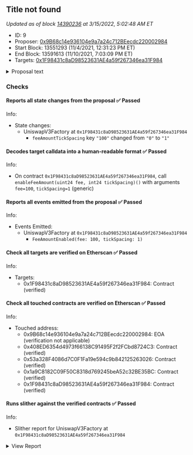 ## Title not found

_Updated as of block [14390236](https://etherscan.io/block/14390236) at 3/15/2022, 5:02:48 AM ET_

- ID: 9
- Proposer: [0x9B68c14e936104e9a7a24c712BEecdc220002984](https://etherscan.io/address/0x9B68c14e936104e9a7a24c712BEecdc220002984)
- Start Block: 13551293 (11/4/2021, 12:31:23 PM ET)
- End Block: 13591613 (11/10/2021, 7:03:09 PM ET)
- Targets: [0x1F98431c8aD98523631AE4a59f267346ea31F984](https://etherscan.io/address/0x1F98431c8aD98523631AE4a59f267346ea31F984#code)

<details>
  <summary>Proposal text</summary>

> # Add 1 Basis Point Fee Tier  ## TLDR: Uniswap should add a 1bps fee tier with 1 tick spacing. This change is straightforward from a technical perspective and would help Uniswap compete in stablecoin <> stablecoin pairs, where the majority of the market share is taken by Curve and DODO.  ## Background on pool fees Uniswap v3 allows for the creation of new pools via calls to the [factory contract](https://etherscan.io/address/0x1F98431c8aD98523631AE4a59f267346ea31F984). In order to keep liquidity for pairs consolidated, only a few fee options are allowed–currently, 5, 30, and 100 basis points are supported (10, 60, 200 tick spacing).  Governance should add a 1 basis point fee option for the following reasons: * Curve’s stablecoin markets have 3-4 bps fees. * Dodo’s stablecoin markets have a 1 bps fee. * FTX’s fees for retail are 2/7bps fees and for whales 0/4bps.  However, we recognize there are some potential counterarguments to adding this fee tier: * Adding too many fee tiers can fragment liquidity. * Liquidity providers may earn less in fees.  ### We discuss each of these points in greater detail below This will allow for the creation of much more competitive stablecoin<>stablecoin pools.  Offering low slippage on stablecoin<>stablecoin pairs in AMMs is generally easier than other pairs due to their relatively low price volatility.  As such, the determining factor in driving volume is trading fees. Pouring more capital into a 5 bps fee pool won’t necessarily make Uniswap v3’s pricing more attractive, as lower cost pools exist such as [Curve’s 3pool](https://curve.fi/3pool) (3 bps fees) and [DODO’s USDC-USDT](https://app.dodoex.io/liquidity?network=mainnet) pool (1 bps fees). Indeed, [most USDC-USDT volume from 1inch is routed to DODO](https://dune.xyz/queries/135498). Very little of it is routed to Uniswap v3.  [In the DEX market as a whole](https://dune.xyz/queries/150801) (not just 1inch), DODO and Curve still take the majority of the market share (60-70%) in USDC-USDT trading. Uniswap v3’s concentrated liquidity helped increase market share, but lower fees can help it grab more.  The data tells a similar story for DAI-USDC (see [1inch exported volume](https://dune.xyz/queries/152001) and [overall market share](https://dune.xyz/queries/151999)), though in the case of DAI-USDC, DODO is less active. While the case is compelling just from competition in the DEX space, Uniswap also competes with centralized exchanges.  Many centralized exchanges offer lower than 5 basis point taker fees for high volume traders ([Binance](https://www.binance.com/en/fee/schedule) offers < 5 basis point fees above 40K BTC in 30-day volume, [FTX](https://help.ftx.com/hc/en-us/articles/360024479432-Fees) above $25M in 30-day volume, etc.). Lower fees could increase the DEX volume pie by comparing favorably to spot markets on centralized exchanges and drawing volume from large players. ### The change is a very light touch. The change requires just one function call–[`enableFeeAmount(100)`](https://github.com/Uniswap/v3-core/blob/b2c5555d696428c40c4b236069b3528b2317f3c1/contracts/interfaces/IUniswapV3Factory.sol#L77)–on the factory contract. Governance controls this contract, so a simple proposal could make this change.  The enableFeeAmount function takes as parameters  1. Fee: the fee amount denominated in 100ths of a basis point. 2. `tickSpacing`: the granularity one may specify a liquidity range (see the Uniswap v3 Core [whitepaper](https://uniswap.org/whitepaper-v3.pdf) for more details)  To add a 1 basis point fee option, fee would be 100.  `tickSpacing` requires some consideration. On the one hand, too high of a value restricts LPs’ ability to set granular prices, since initializable price ticks would be roughly [`tickSpacing`] basis points apart. On the other hand, too low of a value could entail liquidity being too low in each tick, meaning that larger orders may need to cross multiple ticks to fill, entailing extra gas cost for each additional tick.  We suggest that a value of 1 for `tickSpacing` would be reasonable for 1 basis point fee pools, allowing LPs to set prices with precision in positions that span ~1 basis point between initializable ticks.  For a stablecoin market like USDC-USDT, we expect most of the liquidity to reside in 6 ticks. Orders <$1m will like only require 1 tick and larger orders may require a second or third tick. For each tick used it adds about 15k-20k gas costs.  ### Too many fee tiers can fragment liquidity  The downside of adding too many fee tier possibilities is that liquidity is then fragmented across pools. However, we believe that LPs will naturally settle over time into the fee tier that is most appropriate for the volatility of the pair.  Pairs with particularly low volatility, like stablecoin<>stablecoin pairs, will likely have a liquidity migration to the 1 bps tier, as the required return to capital should be low in equilibrium given the low risk of impermanent loss.  ### LPs may earn less in fees  Assuming overall volume stays stable (although it’s worth mentioning more competitive fees should grow the pie), total fees paid will go down (volume would have to 5X for fees paid to LPs to stay the same).  However, LPs are not the only constituency to take into consideration–takers will be paying lower fees in aggregate. Growing Uniswap’s market share and being the best place to trade across many pairs is important. These pools could become more enticing to large traders looking to swap stablecoins, for instance.  ## Concluding Thoughts  We believe this simple change could boost Uniswap’s competitiveness in low volatility pairs, and the change presents minimal risk for Uniswap.
</details>

### Checks
#### Reports all state changes from the proposal ✅ Passed
  




Info:
- State changes:
    - UniswapV3Factory at `0x1F98431c8aD98523631AE4a59f267346ea31F984`
        - `feeAmountTickSpacing` key `"100"` changed from `"0"` to `"1"`

#### Decodes target calldata into a human-readable format ✅ Passed
  




Info:
- On contract `0x1F98431c8aD98523631AE4a59f267346ea31F984`, call `enableFeeAmount(uint24 fee, int24 tickSpacing)()` with arguments `fee=100`, `tickSpacing=1` (generic)

#### Reports all events emitted from the proposal ✅ Passed
  




Info:
- Events Emitted:
    - UniswapV3Factory at `0x1F98431c8aD98523631AE4a59f267346ea31F984`
        - `FeeAmountEnabled(fee: 100, tickSpacing: 1)`

#### Check all targets are verified on Etherscan ✅ Passed
  




Info:
- Targets:
    - 0x1F98431c8aD98523631AE4a59f267346ea31F984: Contract (verified)

#### Check all touched contracts are verified on Etherscan ✅ Passed
  




Info:
- Touched address:
    - 0x9B68c14e936104e9a7a24c712BEecdc220002984: EOA (verification not applicable)
    - 0x408ED6354d4973f66138C91495F2f2FCbd8724C3: Contract (verified)
    - 0x53a328F4086d7C0F1Fa19e594c9b842125263026: Contract (verified)
    - 0x1a9C8182C09F50C8318d769245beA52c32BE35BC: Contract (verified)
    - 0x1F98431c8aD98523631AE4a59f267346ea31F984: Contract (verified)

#### Runs slither against the verified contracts ✅ Passed
  




Info:
- Slither report for UniswapV3Factory at `0x1F98431c8aD98523631AE4a59f267346ea31F984`

<details>
<summary>View Report</summary>

```
Compilation warnings/errors on ./UniswapV3Factory.sol:
[91mError: Source "./interfaces/IUniswapV3Factory.sol" not found: File not found.[0m
 --> ./UniswapV3Factory.sol:4:1:
  |
4 | import './interfaces/IUniswapV3Factory.sol';
  | ^^^^^^^^^^^^^^^^^^^^^^^^^^^^^^^^^^^^^^^^^^^^

[91mError: Source "./interfaces/IUniswapV3Pool.sol" not found: File not found.[0m
 --> ./UniswapV3Pool.sol:4:1:
  |
4 | import './interfaces/IUniswapV3Pool.sol';
  | ^^^^^^^^^^^^^^^^^^^^^^^^^^^^^^^^^^^^^^^^^

[91mError: Source "./libraries/LowGasSafeMath.sol" not found: File not found.[0m
 --> ./UniswapV3Pool.sol:8:1:
  |
8 | import './libraries/LowGasSafeMath.sol';
  | ^^^^^^^^^^^^^^^^^^^^^^^^^^^^^^^^^^^^^^^^

[91mError: Source "./libraries/SafeCast.sol" not found: File not found.[0m
 --> ./UniswapV3Pool.sol:9:1:
  |
9 | import './libraries/SafeCast.sol';
  | ^^^^^^^^^^^^^^^^^^^^^^^^^^^^^^^^^^

[91mError: Source "./libraries/Tick.sol" not found: File not found.[0m
  --> ./UniswapV3Pool.sol:10:1:
   |
10 | import './libraries/Tick.sol';
   | ^^^^^^^^^^^^^^^^^^^^^^^^^^^^^^

[91mError: Source "./libraries/TickBitmap.sol" not found: File not found.[0m
  --> ./UniswapV3Pool.sol:11:1:
   |
11 | import './libraries/TickBitmap.sol';
   | ^^^^^^^^^^^^^^^^^^^^^^^^^^^^^^^^^^^^

[91mError: Source "./libraries/Position.sol" not found: File not found.[0m
  --> ./UniswapV3Pool.sol:12:1:
   |
12 | import './libraries/Position.sol';
   | ^^^^^^^^^^^^^^^^^^^^^^^^^^^^^^^^^^

[91mError: Source "./libraries/Oracle.sol" not found: File not found.[0m
  --> ./UniswapV3Pool.sol:13:1:
   |
13 | import './libraries/Oracle.sol';
   | ^^^^^^^^^^^^^^^^^^^^^^^^^^^^^^^^

[91mError: Source "./libraries/FullMath.sol" not found: File not found.[0m
  --> ./UniswapV3Pool.sol:15:1:
   |
15 | import './libraries/FullMath.sol';
   | ^^^^^^^^^^^^^^^^^^^^^^^^^^^^^^^^^^

[91mError: Source "./libraries/FixedPoint128.sol" not found: File not found.[0m
  --> ./UniswapV3Pool.sol:16:1:
   |
16 | import './libraries/FixedPoint128.sol';
   | ^^^^^^^^^^^^^^^^^^^^^^^^^^^^^^^^^^^^^^^

[91mError: Source "./libraries/TransferHelper.sol" not found: File not found.[0m
  --> ./UniswapV3Pool.sol:17:1:
   |
17 | import './libraries/TransferHelper.sol';
   | ^^^^^^^^^^^^^^^^^^^^^^^^^^^^^^^^^^^^^^^^

[91mError: Source "./libraries/TickMath.sol" not found: File not found.[0m
  --> ./UniswapV3Pool.sol:18:1:
   |
18 | import './libraries/TickMath.sol';
   | ^^^^^^^^^^^^^^^^^^^^^^^^^^^^^^^^^^

[91mError: Source "./libraries/LiquidityMath.sol" not found: File not found.[0m
  --> ./UniswapV3Pool.sol:19:1:
   |
19 | import './libraries/LiquidityMath.sol';
   | ^^^^^^^^^^^^^^^^^^^^^^^^^^^^^^^^^^^^^^^

[91mError: Source "./libraries/SqrtPriceMath.sol" not found: File not found.[0m
  --> ./UniswapV3Pool.sol:20:1:
   |
20 | import './libraries/SqrtPriceMath.sol';
   | ^^^^^^^^^^^^^^^^^^^^^^^^^^^^^^^^^^^^^^^

[91mError: Source "./libraries/SwapMath.sol" not found: File not found.[0m
  --> ./UniswapV3Pool.sol:21:1:
   |
21 | import './libraries/SwapMath.sol';
   | ^^^^^^^^^^^^^^^^^^^^^^^^^^^^^^^^^^

[91mError: Source "./interfaces/IUniswapV3PoolDeployer.sol" not found: File not found.[0m
  --> ./UniswapV3Pool.sol:23:1:
   |
23 | import './interfaces/IUniswapV3PoolDeployer.sol';
   | ^^^^^^^^^^^^^^^^^^^^^^^^^^^^^^^^^^^^^^^^^^^^^^^^^

[91mError: Source "./interfaces/IUniswapV3Factory.sol" not found: File not found.[0m
  --> ./UniswapV3Pool.sol:24:1:
   |
24 | import './interfaces/IUniswapV3Factory.sol';
   | ^^^^^^^^^^^^^^^^^^^^^^^^^^^^^^^^^^^^^^^^^^^^

[91mError: Source "./interfaces/IERC20Minimal.sol" not found: File not found.[0m
  --> ./UniswapV3Pool.sol:25:1:
   |
25 | import './interfaces/IERC20Minimal.sol';
   | ^^^^^^^^^^^^^^^^^^^^^^^^^^^^^^^^^^^^^^^^

[91mError: Source "./interfaces/callback/IUniswapV3MintCallback.sol" not found: File not found.[0m
  --> ./UniswapV3Pool.sol:26:1:
   |
26 | import './interfaces/callback/IUniswapV3MintCallback.sol';
   | ^^^^^^^^^^^^^^^^^^^^^^^^^^^^^^^^^^^^^^^^^^^^^^^^^^^^^^^^^^

[91mError: Source "./interfaces/callback/IUniswapV3SwapCallback.sol" not found: File not found.[0m
  --> ./UniswapV3Pool.sol:27:1:
   |
27 | import './interfaces/callback/IUniswapV3SwapCallback.sol';
   | ^^^^^^^^^^^^^^^^^^^^^^^^^^^^^^^^^^^^^^^^^^^^^^^^^^^^^^^^^^

[91mError: Source "./interfaces/callback/IUniswapV3FlashCallback.sol" not found: File not found.[0m
  --> ./UniswapV3Pool.sol:28:1:
   |
28 | import './interfaces/callback/IUniswapV3FlashCallback.sol';
   | ^^^^^^^^^^^^^^^^^^^^^^^^^^^^^^^^^^^^^^^^^^^^^^^^^^^^^^^^^^^

[91mError: Source "./interfaces/IUniswapV3PoolDeployer.sol" not found: File not found.[0m
 --> ./UniswapV3PoolDeployer.sol:4:1:
  |
4 | import './interfaces/IUniswapV3PoolDeployer.sol';
  | ^^^^^^^^^^^^^^^^^^^^^^^^^^^^^^^^^^^^^^^^^^^^^^^^^


Traceback (most recent call last):
  File "/opt/hostedtoolcache/Python/3.10.2/x64/lib/python3.10/site-packages/crytic_compile/platform/solc.py", line 529, in _run_solc
    ret: Dict = json.loads(stdout)
  File "/opt/hostedtoolcache/Python/3.10.2/x64/lib/python3.10/json/__init__.py", line 346, in loads
    return _default_decoder.decode(s)
  File "/opt/hostedtoolcache/Python/3.10.2/x64/lib/python3.10/json/decoder.py", line 337, in decode
    obj, end = self.raw_decode(s, idx=_w(s, 0).end())
  File "/opt/hostedtoolcache/Python/3.10.2/x64/lib/python3.10/json/decoder.py", line 355, in raw_decode
    raise JSONDecodeError("Expecting value", s, err.value) from None
json.decoder.JSONDecodeError: Expecting value: line 1 column 1 (char 0)

During handling of the above exception, another exception occurred:

Traceback (most recent call last):
  File "/opt/hostedtoolcache/Python/3.10.2/x64/lib/python3.10/site-packages/slither/__main__.py", line 743, in main_impl
    ) = process_all(filename, args, detector_classes, printer_classes)
  File "/opt/hostedtoolcache/Python/3.10.2/x64/lib/python3.10/site-packages/slither/__main__.py", line 73, in process_all
    compilations = compile_all(target, **vars(args))
  File "/opt/hostedtoolcache/Python/3.10.2/x64/lib/python3.10/site-packages/crytic_compile/crytic_compile.py", line 658, in compile_all
    compilations.append(CryticCompile(filename, **kwargs))
  File "/opt/hostedtoolcache/Python/3.10.2/x64/lib/python3.10/site-packages/crytic_compile/crytic_compile.py", line 117, in __init__
    self._compile(**kwargs)
  File "/opt/hostedtoolcache/Python/3.10.2/x64/lib/python3.10/site-packages/crytic_compile/crytic_compile.py", line 548, in _compile
    self._platform.compile(self, **kwargs)
  File "/opt/hostedtoolcache/Python/3.10.2/x64/lib/python3.10/site-packages/crytic_compile/platform/solc.py", line 153, in compile
    targets_json = _get_targets_json(compilation_unit, self._target, **kwargs)
  File "/opt/hostedtoolcache/Python/3.10.2/x64/lib/python3.10/site-packages/crytic_compile/platform/solc.py", line 275, in _get_targets_json
    return _run_solc(
  File "/opt/hostedtoolcache/Python/3.10.2/x64/lib/python3.10/site-packages/crytic_compile/platform/solc.py", line 533, in _run_solc
    raise InvalidCompilation(f"Invalid solc compilation {stderr}")
crytic_compile.platform.exceptions.InvalidCompilation: Invalid solc compilation Error: Source "./interfaces/IUniswapV3Factory.sol" not found: File not found.
 --> ./UniswapV3Factory.sol:4:1:
  |
4 | import './interfaces/IUniswapV3Factory.sol';
  | ^^^^^^^^^^^^^^^^^^^^^^^^^^^^^^^^^^^^^^^^^^^^

Error: Source "./interfaces/IUniswapV3Pool.sol" not found: File not found.
 --> ./UniswapV3Pool.sol:4:1:
  |
4 | import './interfaces/IUniswapV3Pool.sol';
  | ^^^^^^^^^^^^^^^^^^^^^^^^^^^^^^^^^^^^^^^^^

Error: Source "./libraries/LowGasSafeMath.sol" not found: File not found.
 --> ./UniswapV3Pool.sol:8:1:
  |
8 | import './libraries/LowGasSafeMath.sol';
  | ^^^^^^^^^^^^^^^^^^^^^^^^^^^^^^^^^^^^^^^^

Error: Source "./libraries/SafeCast.sol" not found: File not found.
 --> ./UniswapV3Pool.sol:9:1:
  |
9 | import './libraries/SafeCast.sol';
  | ^^^^^^^^^^^^^^^^^^^^^^^^^^^^^^^^^^

Error: Source "./libraries/Tick.sol" not found: File not found.
  --> ./UniswapV3Pool.sol:10:1:
   |
10 | import './libraries/Tick.sol';
   | ^^^^^^^^^^^^^^^^^^^^^^^^^^^^^^

Error: Source "./libraries/TickBitmap.sol" not found: File not found.
  --> ./UniswapV3Pool.sol:11:1:
   |
11 | import './libraries/TickBitmap.sol';
   | ^^^^^^^^^^^^^^^^^^^^^^^^^^^^^^^^^^^^

Error: Source "./libraries/Position.sol" not found: File not found.
  --> ./UniswapV3Pool.sol:12:1:
   |
12 | import './libraries/Position.sol';
   | ^^^^^^^^^^^^^^^^^^^^^^^^^^^^^^^^^^

Error: Source "./libraries/Oracle.sol" not found: File not found.
  --> ./UniswapV3Pool.sol:13:1:
   |
13 | import './libraries/Oracle.sol';
   | ^^^^^^^^^^^^^^^^^^^^^^^^^^^^^^^^

Error: Source "./libraries/FullMath.sol" not found: File not found.
  --> ./UniswapV3Pool.sol:15:1:
   |
15 | import './libraries/FullMath.sol';
   | ^^^^^^^^^^^^^^^^^^^^^^^^^^^^^^^^^^

Error: Source "./libraries/FixedPoint128.sol" not found: File not found.
  --> ./UniswapV3Pool.sol:16:1:
   |
16 | import './libraries/FixedPoint128.sol';
   | ^^^^^^^^^^^^^^^^^^^^^^^^^^^^^^^^^^^^^^^

Error: Source "./libraries/TransferHelper.sol" not found: File not found.
  --> ./UniswapV3Pool.sol:17:1:
   |
17 | import './libraries/TransferHelper.sol';
   | ^^^^^^^^^^^^^^^^^^^^^^^^^^^^^^^^^^^^^^^^

Error: Source "./libraries/TickMath.sol" not found: File not found.
  --> ./UniswapV3Pool.sol:18:1:
   |
18 | import './libraries/TickMath.sol';
   | ^^^^^^^^^^^^^^^^^^^^^^^^^^^^^^^^^^

Error: Source "./libraries/LiquidityMath.sol" not found: File not found.
  --> ./UniswapV3Pool.sol:19:1:
   |
19 | import './libraries/LiquidityMath.sol';
   | ^^^^^^^^^^^^^^^^^^^^^^^^^^^^^^^^^^^^^^^

Error: Source "./libraries/SqrtPriceMath.sol" not found: File not found.
  --> ./UniswapV3Pool.sol:20:1:
   |
20 | import './libraries/SqrtPriceMath.sol';
   | ^^^^^^^^^^^^^^^^^^^^^^^^^^^^^^^^^^^^^^^

Error: Source "./libraries/SwapMath.sol" not found: File not found.
  --> ./UniswapV3Pool.sol:21:1:
   |
21 | import './libraries/SwapMath.sol';
   | ^^^^^^^^^^^^^^^^^^^^^^^^^^^^^^^^^^

Error: Source "./interfaces/IUniswapV3PoolDeployer.sol" not found: File not found.
  --> ./UniswapV3Pool.sol:23:1:
   |
23 | import './interfaces/IUniswapV3PoolDeployer.sol';
   | ^^^^^^^^^^^^^^^^^^^^^^^^^^^^^^^^^^^^^^^^^^^^^^^^^

Error: Source "./interfaces/IUniswapV3Factory.sol" not found: File not found.
  --> ./UniswapV3Pool.sol:24:1:
   |
24 | import './interfaces/IUniswapV3Factory.sol';
   | ^^^^^^^^^^^^^^^^^^^^^^^^^^^^^^^^^^^^^^^^^^^^

Error: Source "./interfaces/IERC20Minimal.sol" not found: File not found.
  --> ./UniswapV3Pool.sol:25:1:
   |
25 | import './interfaces/IERC20Minimal.sol';
   | ^^^^^^^^^^^^^^^^^^^^^^^^^^^^^^^^^^^^^^^^

Error: Source "./interfaces/callback/IUniswapV3MintCallback.sol" not found: File not found.
  --> ./UniswapV3Pool.sol:26:1:
   |
26 | import './interfaces/callback/IUniswapV3MintCallback.sol';
   | ^^^^^^^^^^^^^^^^^^^^^^^^^^^^^^^^^^^^^^^^^^^^^^^^^^^^^^^^^^

Error: Source "./interfaces/callback/IUniswapV3SwapCallback.sol" not found: File not found.
  --> ./UniswapV3Pool.sol:27:1:
   |
27 | import './interfaces/callback/IUniswapV3SwapCallback.sol';
   | ^^^^^^^^^^^^^^^^^^^^^^^^^^^^^^^^^^^^^^^^^^^^^^^^^^^^^^^^^^

Error: Source "./interfaces/callback/IUniswapV3FlashCallback.sol" not found: File not found.
  --> ./UniswapV3Pool.sol:28:1:
   |
28 | import './interfaces/callback/IUniswapV3FlashCallback.sol';
   | ^^^^^^^^^^^^^^^^^^^^^^^^^^^^^^^^^^^^^^^^^^^^^^^^^^^^^^^^^^^

Error: Source "./interfaces/IUniswapV3PoolDeployer.sol" not found: File not found.
 --> ./UniswapV3PoolDeployer.sol:4:1:
  |
4 | import './interfaces/IUniswapV3PoolDeployer.sol';
  | ^^^^^^^^^^^^^^^^^^^^^^^^^^^^^^^^^^^^^^^^^^^^^^^^^


None
Error in .
Traceback (most recent call last):
  File "/opt/hostedtoolcache/Python/3.10.2/x64/lib/python3.10/site-packages/crytic_compile/platform/solc.py", line 529, in _run_solc
    ret: Dict = json.loads(stdout)
  File "/opt/hostedtoolcache/Python/3.10.2/x64/lib/python3.10/json/__init__.py", line 346, in loads
    return _default_decoder.decode(s)
  File "/opt/hostedtoolcache/Python/3.10.2/x64/lib/python3.10/json/decoder.py", line 337, in decode
    obj, end = self.raw_decode(s, idx=_w(s, 0).end())
  File "/opt/hostedtoolcache/Python/3.10.2/x64/lib/python3.10/json/decoder.py", line 355, in raw_decode
    raise JSONDecodeError("Expecting value", s, err.value) from None
json.decoder.JSONDecodeError: Expecting value: line 1 column 1 (char 0)

During handling of the above exception, another exception occurred:

Traceback (most recent call last):
  File "/opt/hostedtoolcache/Python/3.10.2/x64/lib/python3.10/site-packages/slither/__main__.py", line 743, in main_impl
    ) = process_all(filename, args, detector_classes, printer_classes)
  File "/opt/hostedtoolcache/Python/3.10.2/x64/lib/python3.10/site-packages/slither/__main__.py", line 73, in process_all
    compilations = compile_all(target, **vars(args))
  File "/opt/hostedtoolcache/Python/3.10.2/x64/lib/python3.10/site-packages/crytic_compile/crytic_compile.py", line 658, in compile_all
    compilations.append(CryticCompile(filename, **kwargs))
  File "/opt/hostedtoolcache/Python/3.10.2/x64/lib/python3.10/site-packages/crytic_compile/crytic_compile.py", line 117, in __init__
    self._compile(**kwargs)
  File "/opt/hostedtoolcache/Python/3.10.2/x64/lib/python3.10/site-packages/crytic_compile/crytic_compile.py", line 548, in _compile
    self._platform.compile(self, **kwargs)
  File "/opt/hostedtoolcache/Python/3.10.2/x64/lib/python3.10/site-packages/crytic_compile/platform/solc.py", line 153, in compile
    targets_json = _get_targets_json(compilation_unit, self._target, **kwargs)
  File "/opt/hostedtoolcache/Python/3.10.2/x64/lib/python3.10/site-packages/crytic_compile/platform/solc.py", line 275, in _get_targets_json
    return _run_solc(
  File "/opt/hostedtoolcache/Python/3.10.2/x64/lib/python3.10/site-packages/crytic_compile/platform/solc.py", line 533, in _run_solc
    raise InvalidCompilation(f"Invalid solc compilation {stderr}")
crytic_compile.platform.exceptions.InvalidCompilation: Invalid solc compilation Error: Source "./interfaces/IUniswapV3Factory.sol" not found: File not found.
 --> ./UniswapV3Factory.sol:4:1:
  |
4 | import './interfaces/IUniswapV3Factory.sol';
  | ^^^^^^^^^^^^^^^^^^^^^^^^^^^^^^^^^^^^^^^^^^^^

Error: Source "./interfaces/IUniswapV3Pool.sol" not found: File not found.
 --> ./UniswapV3Pool.sol:4:1:
  |
4 | import './interfaces/IUniswapV3Pool.sol';
  | ^^^^^^^^^^^^^^^^^^^^^^^^^^^^^^^^^^^^^^^^^

Error: Source "./libraries/LowGasSafeMath.sol" not found: File not found.
 --> ./UniswapV3Pool.sol:8:1:
  |
8 | import './libraries/LowGasSafeMath.sol';
  | ^^^^^^^^^^^^^^^^^^^^^^^^^^^^^^^^^^^^^^^^

Error: Source "./libraries/SafeCast.sol" not found: File not found.
 --> ./UniswapV3Pool.sol:9:1:
  |
9 | import './libraries/SafeCast.sol';
  | ^^^^^^^^^^^^^^^^^^^^^^^^^^^^^^^^^^

Error: Source "./libraries/Tick.sol" not found: File not found.
  --> ./UniswapV3Pool.sol:10:1:
   |
10 | import './libraries/Tick.sol';
   | ^^^^^^^^^^^^^^^^^^^^^^^^^^^^^^

Error: Source "./libraries/TickBitmap.sol" not found: File not found.
  --> ./UniswapV3Pool.sol:11:1:
   |
11 | import './libraries/TickBitmap.sol';
   | ^^^^^^^^^^^^^^^^^^^^^^^^^^^^^^^^^^^^

Error: Source "./libraries/Position.sol" not found: File not found.
  --> ./UniswapV3Pool.sol:12:1:
   |
12 | import './libraries/Position.sol';
   | ^^^^^^^^^^^^^^^^^^^^^^^^^^^^^^^^^^

Error: Source "./libraries/Oracle.sol" not found: File not found.
  --> ./UniswapV3Pool.sol:13:1:
   |
13 | import './libraries/Oracle.sol';
   | ^^^^^^^^^^^^^^^^^^^^^^^^^^^^^^^^

Error: Source "./libraries/FullMath.sol" not found: File not found.
  --> ./UniswapV3Pool.sol:15:1:
   |
15 | import './libraries/FullMath.sol';
   | ^^^^^^^^^^^^^^^^^^^^^^^^^^^^^^^^^^

Error: Source "./libraries/FixedPoint128.sol" not found: File not found.
  --> ./UniswapV3Pool.sol:16:1:
   |
16 | import './libraries/FixedPoint128.sol';
   | ^^^^^^^^^^^^^^^^^^^^^^^^^^^^^^^^^^^^^^^

Error: Source "./libraries/TransferHelper.sol" not found: File not found.
  --> ./UniswapV3Pool.sol:17:1:
   |
17 | import './libraries/TransferHelper.sol';
   | ^^^^^^^^^^^^^^^^^^^^^^^^^^^^^^^^^^^^^^^^

Error: Source "./libraries/TickMath.sol" not found: File not found.
  --> ./UniswapV3Pool.sol:18:1:
   |
18 | import './libraries/TickMath.sol';
   | ^^^^^^^^^^^^^^^^^^^^^^^^^^^^^^^^^^

Error: Source "./libraries/LiquidityMath.sol" not found: File not found.
  --> ./UniswapV3Pool.sol:19:1:
   |
19 | import './libraries/LiquidityMath.sol';
   | ^^^^^^^^^^^^^^^^^^^^^^^^^^^^^^^^^^^^^^^

Error: Source "./libraries/SqrtPriceMath.sol" not found: File not found.
  --> ./UniswapV3Pool.sol:20:1:
   |
20 | import './libraries/SqrtPriceMath.sol';
   | ^^^^^^^^^^^^^^^^^^^^^^^^^^^^^^^^^^^^^^^

Error: Source "./libraries/SwapMath.sol" not found: File not found.
  --> ./UniswapV3Pool.sol:21:1:
   |
21 | import './libraries/SwapMath.sol';
   | ^^^^^^^^^^^^^^^^^^^^^^^^^^^^^^^^^^

Error: Source "./interfaces/IUniswapV3PoolDeployer.sol" not found: File not found.
  --> ./UniswapV3Pool.sol:23:1:
   |
23 | import './interfaces/IUniswapV3PoolDeployer.sol';
   | ^^^^^^^^^^^^^^^^^^^^^^^^^^^^^^^^^^^^^^^^^^^^^^^^^

Error: Source "./interfaces/IUniswapV3Factory.sol" not found: File not found.
  --> ./UniswapV3Pool.sol:24:1:
   |
24 | import './interfaces/IUniswapV3Factory.sol';
   | ^^^^^^^^^^^^^^^^^^^^^^^^^^^^^^^^^^^^^^^^^^^^

Error: Source "./interfaces/IERC20Minimal.sol" not found: File not found.
  --> ./UniswapV3Pool.sol:25:1:
   |
25 | import './interfaces/IERC20Minimal.sol';
   | ^^^^^^^^^^^^^^^^^^^^^^^^^^^^^^^^^^^^^^^^

Error: Source "./interfaces/callback/IUniswapV3MintCallback.sol" not found: File not found.
  --> ./UniswapV3Pool.sol:26:1:
   |
26 | import './interfaces/callback/IUniswapV3MintCallback.sol';
   | ^^^^^^^^^^^^^^^^^^^^^^^^^^^^^^^^^^^^^^^^^^^^^^^^^^^^^^^^^^

Error: Source "./interfaces/callback/IUniswapV3SwapCallback.sol" not found: File not found.
  --> ./UniswapV3Pool.sol:27:1:
   |
27 | import './interfaces/callback/IUniswapV3SwapCallback.sol';
   | ^^^^^^^^^^^^^^^^^^^^^^^^^^^^^^^^^^^^^^^^^^^^^^^^^^^^^^^^^^

Error: Source "./interfaces/callback/IUniswapV3FlashCallback.sol" not found: File not found.
  --> ./UniswapV3Pool.sol:28:1:
   |
28 | import './interfaces/callback/IUniswapV3FlashCallback.sol';
   | ^^^^^^^^^^^^^^^^^^^^^^^^^^^^^^^^^^^^^^^^^^^^^^^^^^^^^^^^^^^

Error: Source "./interfaces/IUniswapV3PoolDeployer.sol" not found: File not found.
 --> ./UniswapV3PoolDeployer.sol:4:1:
  |
4 | import './interfaces/IUniswapV3PoolDeployer.sol';
  | ^^^^^^^^^^^^^^^^^^^^^^^^^^^^^^^^^^^^^^^^^^^^^^^^^



```

</details>



